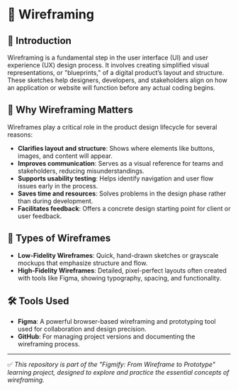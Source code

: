 # 📐 Wireframing

## 🧭 Introduction

Wireframing is a fundamental step in the user interface (UI) and user experience (UX) design process. It involves creating simplified visual representations, or "blueprints," of a digital product’s layout and structure. These sketches help designers, developers, and stakeholders align on how an application or website will function before any actual coding begins.

## 🎯 Why Wireframing Matters

Wireframes play a critical role in the product design lifecycle for several reasons:

- **Clarifies layout and structure**: Shows where elements like buttons, images, and content will appear.
- **Improves communication**: Serves as a visual reference for teams and stakeholders, reducing misunderstandings.
- **Supports usability testing**: Helps identify navigation and user flow issues early in the process.
- **Saves time and resources**: Solves problems in the design phase rather than during development.
- **Facilitates feedback**: Offers a concrete design starting point for client or user feedback.

## 🧱 Types of Wireframes

- **Low-Fidelity Wireframes**: Quick, hand-drawn sketches or grayscale mockups that emphasize structure and flow.
- **High-Fidelity Wireframes**: Detailed, pixel-perfect layouts often created with tools like Figma, showing typography, spacing, and functionality.

## 🛠 Tools Used

- **Figma**: A powerful browser-based wireframing and prototyping tool used for collaboration and design precision.
- **GitHub**: For managing project versions and documenting the wireframing process.

---

✅ *This repository is part of the "Figmify: From Wireframe to Prototype" learning project, designed to explore and practice the essential concepts of wireframing.*

